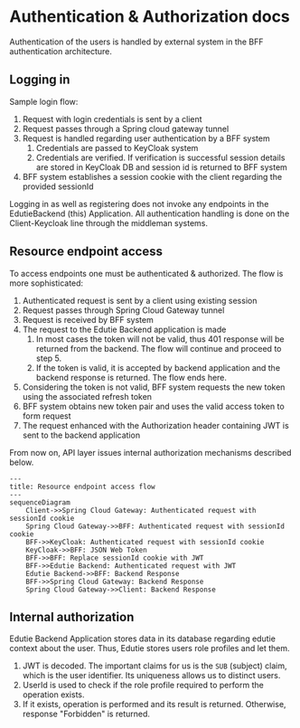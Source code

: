 # Authentication & Authorization docs

Authentication of the users is handled by external system in the BFF authentication architecture.

## Logging in

Sample login flow:
1. Request with login credentials is sent by a client
2. Request passes through a Spring cloud gateway tunnel
3. Request is handled regarding user authentication by a BFF system
   1. Credentials are passed to KeyCloak system
   2. Credentials are verified. If verification is successful session details are stored in KeyCloak DB and session id is returned to BFF system
4. BFF system establishes a session cookie with the client regarding the provided sessionId 

Logging in as well as registering does not invoke any endpoints in the EdutieBackend (this) Application. All authentication handling
is done on the Client-Keycloak line through the middleman systems. 

<!-- TODO: Verify login flow -->

## Resource endpoint access

To access endpoints one must be authenticated & authorized. The flow is more sophisticated:
1. Authenticated request is sent by a client using existing session
2. Request passes through Spring Cloud Gateway tunnel
3. Request is received by BFF system
4. The request to the Edutie Backend application is made
   1. In most cases the token will not be valid, thus 401 response will be returned from the backend. The flow will continue and proceed to step 5.
   2. If the token is valid, it is accepted by backend application and the backend response is returned. The flow ends here.
5. Considering the token is not valid, BFF system requests the new token using the associated refresh token
6. BFF system obtains new token pair and uses the valid access token to form request
7. The request enhanced with the Authorization header containing JWT is sent to the backend application

From now on, API layer issues internal authorization mechanisms described below.

```mermaid
---
title: Resource endpoint access flow
---
sequenceDiagram
    Client->>Spring Cloud Gateway: Authenticated request with sessionId cookie
    Spring Cloud Gateway->>BFF: Authenticated request with sessionId cookie
    BFF->>KeyCloak: Authenticated request with sessionId cookie
    KeyCloak->>BFF: JSON Web Token
    BFF->>BFF: Replace sessionId cookie with JWT
    BFF->>Edutie Backend: Authenticated request with JWT
    Edutie Backend->>BFF: Backend Response
    BFF->>Spring Cloud Gateway: Backend Response
    Spring Cloud Gateway->>Client: Backend Response
```


## Internal authorization

Edutie Backend Application stores data in its database regarding edutie context about the user. Thus, Edutie stores users role profiles and let them.
1. JWT is decoded. The important claims for us is the `SUB` (subject) claim, which is the user identifier. Its uniqueness allows us to distinct users.
2. UserId is used to check if the role profile required to perform the operation exists.
3. If it exists, operation is performed and its result is returned. Otherwise, response "Forbidden" is returned.
